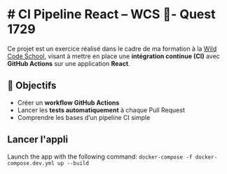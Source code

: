 # # CI Pipeline React – WCS 🚀- Quest 1729

Ce projet est un exercice réalisé dans le cadre de ma formation à la [Wild Code School](https://www.wildcodeschool.com/), visant à mettre en place une **intégration continue (CI)** avec **GitHub Actions** sur une application **React**.

## 🎯 Objectifs

- Créer un **workflow GitHub Actions**
- Lancer les **tests automatiquement** à chaque Pull Request
- Comprendre les bases d’un pipeline CI simple


## Lancer l'appli

Launch the app with the following command: `docker-compose -f docker-compose.dev.yml up --build`
